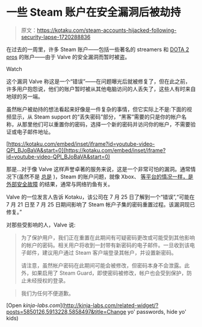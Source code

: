 # 一些 Steam 账户在安全漏洞后被劫持

> 原文：<https://kotaku.com/steam-accounts-hijacked-following-security-lapse-1720288836>

在过去的一周里，许多 Steam 账户——包括一些著名的 streamers 和 [DOTA 2 pros](https://twitter.com/Arteezy/status/625085916873293824) 的账户——由于 Valve 的安全漏洞而暂时被盗。

Watch

这个漏洞 Valve 称这是一个“错误”——在问题曝光后就被修复了，但在此之前，许多用户抱怨说，他们的账户暂时被从其他电脑访问的人丢失了，这些人有时来自地球的另一端。

虽然帐户被劫持的想法看起来好像是一件复杂的事情，但它实际上不是:下面的视频显示，从 Steam support 的“丢失密码”部分，“黑客”需要的只是你的帐户名称，从那里他们可以重置你的密码，选择一个新的密码并访问你的帐户，不需要验证或电子邮件地址。

 [https://kotaku.com/embed/inset/iframe?id=youtube-video-QPl_BJoBaVA&start=0](https://kotaku.com/embed/inset/iframe?id=youtube-video-QPl_BJoBaVA&start=0) 

那是...对于像 Valve 这样声誉卓著的服务来说，这是一个非常可怕的漏洞。通常情况下(虽然不是 [总是](http://kotaku.com/what-we-know-about-the-steam-hack-and-what-you-should-d-5858497) )，Steam 的账户问题，就像 Xbox、 [等平台的情况一样，是外部安全故障](http://kotaku.com/report-how-scammers-are-stealing-xbox-live-accounts-a-5913228) 的结果，通常与网络钓鱼有关。

Valve 的一位发言人告诉 Kotaku，该公司在 7 月 25 日了解到一个“错误”,“可能在 7 月 21 日至 7 月 25 日期间影响了 Steam 帐户子集的密码重置过程。该漏洞现已修复。”

对那些受影响的人，Valve 说:

> 为了保护用户，我们正在重置在此期间有可疑密码更改或可能受到其他影响的帐户的密码。相关用户将收到一封带有新密码的电子邮件。一旦收到该电子邮件，建议用户通过 Steam 客户端登录其帐户，并设置新密码。
> 
> 请注意，虽然帐户密码在此期间可能会被修改，但密码本身不会泄露。此外，如果启用了 Steam Guard，即使密码被修改，帐户也会受到保护，防止未经授权的登录。

> 我们为任何不便道歉。

[Open *kinja-labs.com*](http://kinja-labs.com/related-widget/?posts=5850126,5913228,5858497&title=Change yo' passwords, hide yo' kids)